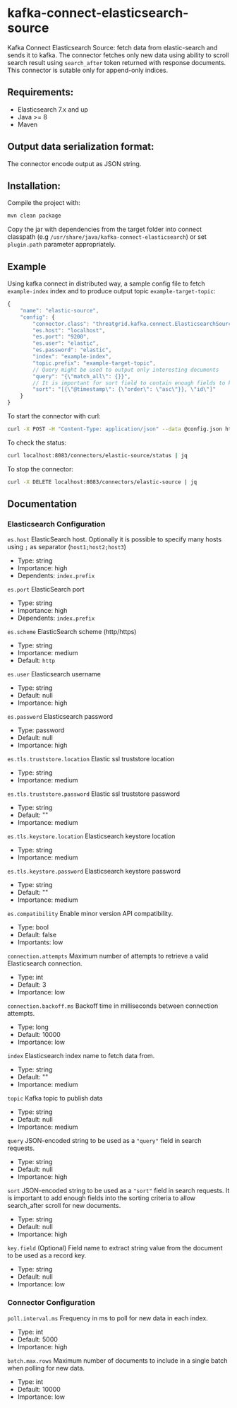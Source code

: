 # kafka-connect-elasticsearch-source

Kafka Connect Elasticsearch Source: fetch data from elastic-search and sends it to kafka. The connector fetches only new data using ability to scroll search result using `search_after` token returned with response documents. This connector is sutable only for append-only indices.

## Requirements:

- Elasticsearch 7.x and up
- Java >= 8
- Maven

## Output data serialization format:

The connector encode output as JSON string.

## Installation:

Compile the project with:

```bash
mvn clean package
```

Copy the jar with dependencies from the target folder into connect classpath (e.g `/usr/share/java/kafka-connect-elasticsearch`) or set `plugin.path` parameter appropriately.

## Example

Using kafka connect in distributed way, a sample config file to fetch `example-index` index and to produce output topic `example-target-topic`:

```js
{
    "name": "elastic-source",
    "config": {
        "connector.class": "threatgrid.kafka.connect.ElasticsearchSourceConnector",
        "es.host": "localhost",
        "es.port": "9200",
        "es.user": "elastic",
        "es.password": "elastic",
        "index": "example-index",
        "topic.prefix": "example-target-topic",
        // Query might be used to output only interesting documents
        "query": "{\"match_all\": {}}",
        // It is important for sort field to contain enough fields to keep documents order
        "sort": "[{\"@timestamp\": {\"order\": \"asc\"}}, \"id\"]"
    }
}
```

To start the connector with curl:

```bash
curl -X POST -H "Content-Type: application/json" --data @config.json http://localhost:8083/connectors | jq
```

To check the status:

```bash
curl localhost:8083/connectors/elastic-source/status | jq
```

To stop the connector:

```bash
curl -X DELETE localhost:8083/connectors/elastic-source | jq
```

## Documentation

### Elasticsearch Configuration

`es.host`
ElasticSearch host. Optionally it is possible to specify many hosts using `;` as separator (`host1;host2;host3`)

* Type: string
* Importance: high
* Dependents: `index.prefix`

`es.port`
ElasticSearch port

* Type: string
* Importance: high
* Dependents: `index.prefix`

`es.scheme`
ElasticSearch scheme (http/https)

* Type: string
* Importance: medium
* Default: `http`

`es.user`
Elasticsearch username

* Type: string
* Default: null
* Importance: high

`es.password`
Elasticsearch password

* Type: password
* Default: null
* Importance: high

`es.tls.truststore.location`
Elastic ssl truststore location

* Type: string
* Importance: medium

`es.tls.truststore.password`
Elastic ssl truststore password

* Type: string
* Default: ""
* Importance: medium

`es.tls.keystore.location`
Elasticsearch keystore location

* Type: string
* Importance: medium

`es.tls.keystore.password`
Elasticsearch keystore password

* Type: string
* Default: ""
* Importance: medium

`es.compatibility`
Enable minor version API compatibility.

* Type: bool
* Default: false
* Importants: low

`connection.attempts`
Maximum number of attempts to retrieve a valid Elasticsearch connection.

* Type: int
* Default: 3
* Importance: low

`connection.backoff.ms`
Backoff time in milliseconds between connection attempts.

* Type: long
* Default: 10000
* Importance: low

`index`
Elasticsearch index name to fetch data from.

* Type: string
* Default: ""
* Importance: medium

`topic`
Kafka topic to publish data

* Type: string
* Default: null
* Importance: medium

`query`
JSON-encoded string to be used as a `"query"` field in search requests.

* Type: string
* Default: null
* Importance: high

`sort`
JSON-encoded string to be used as a `"sort"` field in search requests. It is important to add enough fields into the sorting criteria to allow search_after scroll for new documents.

* Type: string
* Default: null
* Importance: high

`key.field`
(Optional) Field name to extract string value from the document to be used as a record key.

* Type: string
* Default: null
* Importance: low

### Connector Configuration

`poll.interval.ms`
Frequency in ms to poll for new data in each index.

* Type: int
* Default: 5000
* Importance: high

`batch.max.rows`
Maximum number of documents to include in a single batch when polling for new data.

* Type: int
* Default: 10000
* Importance: low
